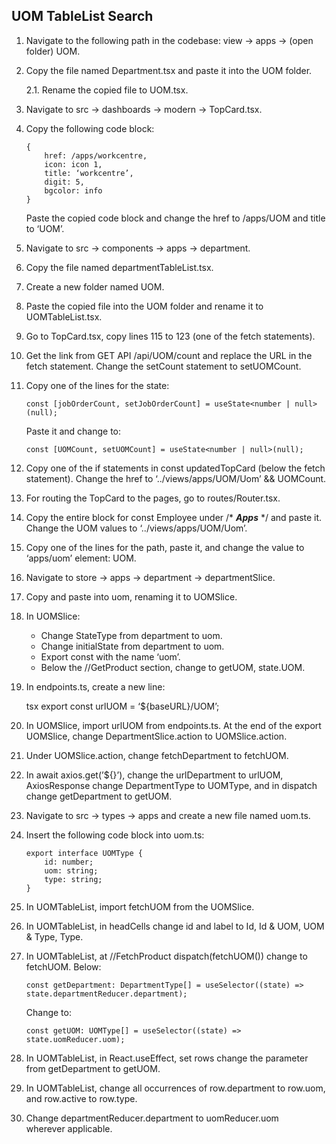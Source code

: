 ## UOM TableList Search

1. Navigate to the following path in the codebase: view → apps → (open folder) UOM.
2. Copy the file named Department.tsx and paste it into the UOM folder.
    
    2.1. Rename the copied file to UOM.tsx.
    
3. Navigate to src → dashboards → modern → TopCard.tsx.
4. Copy the following code block:
    
    ```tsx
    {
        href: /apps/workcentre,
        icon: icon 1,
        title: ‘workcentre’,
        digit: 5,
        bgcolor: info
    }
    ```
    
    
    Paste the copied code block and change the href to /apps/UOM and title to ‘UOM’.
    
5. Navigate to src → components → apps → department.
6. Copy the file named departmentTableList.tsx.
7. Create a new folder named UOM.
8. Paste the copied file into the UOM folder and rename it to UOMTableList.tsx.
9. Go to TopCard.tsx, copy lines 115 to 123 (one of the fetch statements).
10. Get the link from GET API /api/UOM/count and replace the URL in the fetch statement. Change the setCount statement to setUOMCount.
11. Copy one of the lines for the state:
    
    ```tsx
    const [jobOrderCount, setJobOrderCount] = useState<number | null>(null);
    ```
    
    
    Paste it and change to:
    
    ```tsx
    const [UOMCount, setUOMCount] = useState<number | null>(null);
    ```
    
    
12. Copy one of the if statements in const updatedTopCard (below the fetch statement). Change the href to ‘../views/apps/UOM/Uom’ && UOMCount.
13. For routing the TopCard to the pages, go to routes/Router.tsx.
14. Copy the entire block for const Employee under /* ***Apps*** */ and paste it. Change the UOM values to ‘../views/apps/UOM/Uom’.
15. Copy one of the lines for the path, paste it, and change the value to ‘apps/uom’ element: UOM.
16. Navigate to store → apps → department → departmentSlice.
17. Copy and paste into uom, renaming it to UOMSlice.
18. In UOMSlice:
    - Change StateType from department to uom.
    - Change initialState from department to uom.
    - Export const with the name ‘uom’.
    - Below the //GetProduct section, change to getUOM, state.UOM.
19. In endpoints.ts, create a new line:
    
    tsx
    export const urlUOM = ‘${baseURL}/UOM’;
    
    
    
20. In UOMSlice, import urlUOM from endpoints.ts. At the end of the export UOMSlice, change DepartmentSlice.action to UOMSlice.action.
21. Under UOMSlice.action, change fetchDepartment to fetchUOM.
22. In await axios.get(’${}’), change the urlDepartment to urlUOM, AxiosResponse change DepartmentType to UOMType, and in dispatch change getDepartment to getUOM.
23. Navigate to src → types → apps and create a new file named uom.ts.
24. Insert the following code block into uom.ts:
    
    ```tsx
    export interface UOMType {
        id: number;
        uom: string;
        type: string;
    }
    ```
    
    
25. In UOMTableList, import fetchUOM from the UOMSlice.
26. In UOMTableList, in headCells change id and label to Id, Id & UOM, UOM & Type, Type.
27. In UOMTableList, at //FetchProduct dispatch(fetchUOM()) change to fetchUOM. Below:
    
    ```tsx
    const getDepartment: DepartmentType[] = useSelector((state) => state.departmentReducer.department);
    ```
    
    
    Change to:
    
    ```tsx
    const getUOM: UOMType[] = useSelector((state) => state.uomReducer.uom);
    ```
    
    
28. In UOMTableList, in React.useEffect, set rows change the parameter from getDepartment to getUOM.
29. In UOMTableList, change all occurrences of row.department to row.uom, and row.active to row.type.
30. Change departmentReducer.department to uomReducer.uom wherever applicable.
